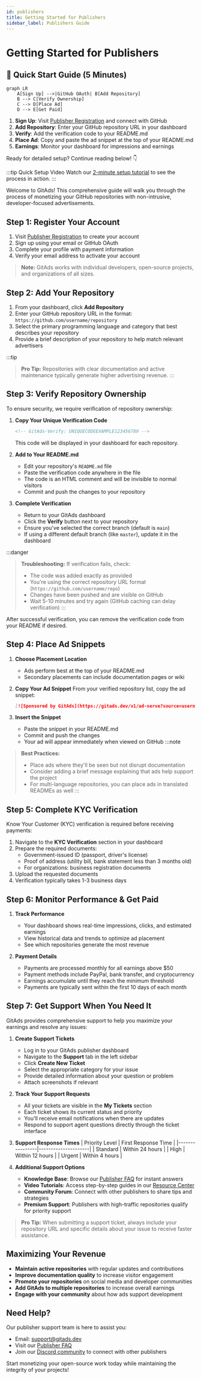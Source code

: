 ```yaml
---
id: publishers
title: Getting Started for Publishers
sidebar_label: Publishers Guide
---
```


# Getting Started for Publishers

## 🚀 Quick Start Guide (5 Minutes)

```mermaid
graph LR
    A[Sign Up] -->|GitHub OAuth| B[Add Repository]
    B --> C[Verify Ownership]
    C --> D[Place Ad]
    D --> E[Get Paid]
```

1. **Sign Up**: Visit [Publisher Registration](https://gitads.dev/publisher/register) and connect with GitHub
2. **Add Repository**: Enter your GitHub repository URL in your dashboard
3. **Verify**: Add the verification code to your README.md
4. **Place Ad**: Copy and paste the ad snippet at the top of your README.md
5. **Earnings**: Monitor your dashboard for impressions and earnings

Ready for detailed setup? Continue reading below! 👇

:::tip Quick Setup Video
Watch our [2-minute setup tutorial](https://gitads.dev/tutorials/quick-setup) to see the process in action.
:::

Welcome to GitAds! This comprehensive guide will walk you through the process of monetizing your GitHub repositories with non-intrusive, developer-focused advertisements.

## Step 1: Register Your Account

1. Visit [Publisher Registration](https://gitads.dev/publisher/register) to create your account
2. Sign up using your email or GitHub OAuth
3. Complete your profile with payment information
4. Verify your email address to activate your account

> **Note:** GitAds works with individual developers, open-source projects, and organizations of all sizes.

## Step 2: Add Your Repository

1. From your dashboard, click **Add Repository**
2. Enter your GitHub repository URL in the format: `https://github.com/username/repository`
3. Select the primary programming language and category that best describes your repository
4. Provide a brief description of your repository to help match relevant advertisers

:::tip
> **Pro Tip:** Repositories with clear documentation and active maintenance typically generate higher advertising revenue.
:::
## Step 3: Verify Repository Ownership

To ensure security, we require verification of repository ownership:

1. **Copy Your Unique Verification Code**
   ```html
   <!-- GitAds-Verify: UNIQUECODEEXAMPLE123456789 -->
   ```
   This code will be displayed in your dashboard for each repository.

2. **Add to Your README.md**
   - Edit your repository's `README.md` file
   - Paste the verification code anywhere in the file
   - The code is an HTML comment and will be invisible to normal visitors
   - Commit and push the changes to your repository

3. **Complete Verification**
   - Return to your GitAds dashboard
   - Click the **Verify** button next to your repository
   - Ensure you've selected the correct branch (default is `main`)
   - If using a different default branch (like `master`), update it in the dashboard

:::danger
> **Troubleshooting:** If verification fails, check:
> - The code was added exactly as provided
> - You're using the correct repository URL format (`https://github.com/username/repo`)
> - Changes have been pushed and are visible on GitHub
> - Wait 5-10 minutes and try again (GitHub caching can delay verification)
:::

After successful verification, you can remove the verification code from your README if desired.

## Step 4: Place Ad Snippets

1. **Choose Placement Location**
   - Ads perform best at the top of your README.md
   - Secondary placements can include documentation pages or wiki

2. **Copy Your Ad Snippet**
   From your verified repository list, copy the ad snippet:
   ```markdown
   [![Sponsored by GitAds](https://gitads.dev/v1/ad-serve?source=username/repository@github)](https://gitads.dev/v1/ad-track?source=username/repository@github)
   ```

3. **Insert the Snippet**
   - Paste the snippet in your README.md
   - Commit and push the changes
   - Your ad will appear immediately when viewed on GitHub
:::note
> **Best Practices:**
> - Place ads where they'll be seen but not disrupt documentation
> - Consider adding a brief message explaining that ads help support the project
> - For multi-language repositories, you can place ads in translated READMEs as well
:::
## Step 5: Complete KYC Verification

Know Your Customer (KYC) verification is required before receiving payments:

1. Navigate to the **KYC Verification** section in your dashboard
2. Prepare the required documents:
   - Government-issued ID (passport, driver's license)
   - Proof of address (utility bill, bank statement less than 3 months old)
   - For organizations: business registration documents
3. Upload the requested documents
4. Verification typically takes 1-3 business days

## Step 6: Monitor Performance & Get Paid

1. **Track Performance**
   - Your dashboard shows real-time impressions, clicks, and estimated earnings
   - View historical data and trends to optimize ad placement
   - See which repositories generate the most revenue

2. **Payment Details**
   - Payments are processed monthly for all earnings above $50
   - Payment methods include PayPal, bank transfer, and cryptocurrency
   - Earnings accumulate until they reach the minimum threshold
   - Payments are typically sent within the first 10 days of each month

## Step 7: Get Support When You Need It

GitAds provides comprehensive support to help you maximize your earnings and resolve any issues:

1. **Create Support Tickets**
   - Log in to your GitAds publisher dashboard
   - Navigate to the **Support** tab in the left sidebar
   - Click **Create New Ticket**
   - Select the appropriate category for your issue
   - Provide detailed information about your question or problem
   - Attach screenshots if relevant

2. **Track Your Support Requests**
   - All your tickets are visible in the **My Tickets** section
   - Each ticket shows its current status and priority
   - You'll receive email notifications when there are updates
   - Respond to support agent questions directly through the ticket interface

3. **Support Response Times**
   | Priority Level | First Response Time |
   |----------------|---------------------|
   | Standard       | Within 24 hours     |
   | High           | Within 12 hours     |
   | Urgent         | Within 4 hours      |

4. **Additional Support Options**
   - **Knowledge Base**: Browse our [Publisher FAQ](/docs/faq/faq-publishers) for instant answers
   - **Video Tutorials**: Access step-by-step guides in our [Resource Center](https://gitads.dev/resources)
   - **Community Forum**: Connect with other publishers to share tips and strategies
   - **Premium Support**: Publishers with high-traffic repositories qualify for priority support

> **Pro Tip:** When submitting a support ticket, always include your repository URL and specific details about your issue to receive faster assistance.

## Maximizing Your Revenue

- **Maintain active repositories** with regular updates and contributions
- **Improve documentation quality** to increase visitor engagement
- **Promote your repositories** on social media and developer communities
- **Add GitAds to multiple repositories** to increase overall earnings
- **Engage with your community** about how ads support development

## Need Help?

Our publisher support team is here to assist you:

- Email: [support@gitads.dev](mailto:support@gitads.dev)
- Visit our [Publisher FAQ](/docs/faq/publishers)
- Join our [Discord community](https://discord.com/invite/S3EdtEbqw7) to connect with other publishers

Start monetizing your open-source work today while maintaining the integrity of your projects!

